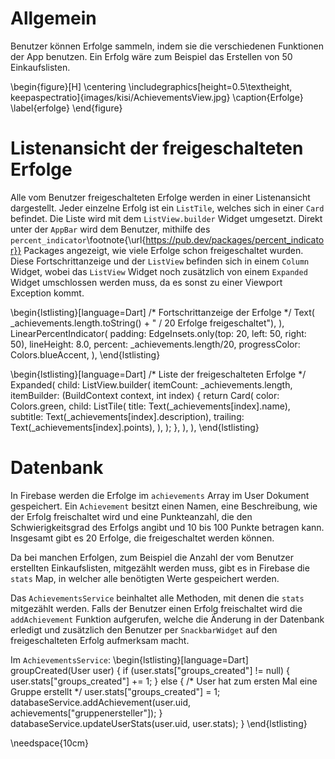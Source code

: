 # Allgemein

Benutzer können Erfolge sammeln, indem sie die verschiedenen Funktionen der App benutzen. 
Ein Erfolg wäre zum Beispiel das Erstellen von 50 Einkaufslisten.

\begin{figure}[H]
\centering
\includegraphics[height=0.5\textheight, keepaspectratio]{images/kisi/AchievementsView.jpg}
\caption{Erfolge}
\label{erfolge}
\end{figure}

# Listenansicht der freigeschalteten Erfolge

Alle vom Benutzer freigeschalteten Erfolge werden in einer Listenansicht dargestellt.
Jeder einzelne Erfolg ist ein `ListTile`, welches sich in einer `Card` befindet.
Die Liste wird mit dem `ListView.builder` Widget umgesetzt. Direkt unter der `AppBar` 
wird dem Benutzer, mithilfe des `percent_indicator`\footnote{\url{https://pub.dev/packages/percent_indicator}} 
Packages angezeigt, wie viele Erfolge schon freigeschaltet wurden. Diese 
Fortschrittanzeige und der `ListView` befinden sich in einem `Column` Widget, wobei 
das `ListView` Widget noch zusätzlich von einem `Expanded` Widget umschlossen werden muss,
da es sonst zu einer Viewport Exception kommt.

\begin{lstlisting}[language=Dart]
/* Fortschrittanzeige der Erfolge */
Text(
    _achievements.length.toString() + " / 20 Erfolge freigeschaltet"),
),
LinearPercentIndicator(
    padding: EdgeInsets.only(top: 20, left: 50, right: 50),
    lineHeight: 8.0,
    percent: _achievements.length/20,
    progressColor: Colors.blueAccent,
),
\end{lstlisting}

\begin{lstlisting}[language=Dart]
/* Liste der freigeschalteten Erfolge */
Expanded(
    child: ListView.builder(
        itemCount: _achievements.length,
        itemBuilder: (BuildContext context, int index) {
            return Card(
                color: Colors.green,
                child: ListTile(
                    title: Text(_achievements[index].name),
                    subtitle: Text(_achievements[index].description),
                    trailing: Text(_achievements[index].points),
                ),
            );
        },
    ),
),
\end{lstlisting}

# Datenbank

In Firebase werden die Erfolge im `achievements` Array im User Dokument gespeichert.
Ein `Achievement` besitzt einen Namen, eine Beschreibung, wie der Erfolg freischaltet wird
und eine Punkteanzahl, die den Schwierigkeitsgrad des Erfolgs angibt und 10 bis 100 Punkte betragen 
kann. Insgesamt gibt es 20 Erfolge, die freigeschaltet werden können. 

Da bei manchen Erfolgen, zum Beispiel die Anzahl der vom Benutzer erstellten Einkaufslisten, 
mitgezählt werden muss, gibt es in Firebase die `stats` Map, in welcher alle benötigten Werte 
gespeichert werden. 

Das `AchievementsService` beinhaltet alle Methoden, mit denen die `stats` mitgezählt werden. Falls der 
Benutzer einen Erfolg freischaltet wird die `addAchievement` Funktion aufgerufen, welche die Änderung in der 
Datenbank erledigt und zusätzlich den Benutzer per `SnackbarWidget` auf den freigeschalteten Erfolg aufmerksam macht.

Im `AchievementsService`:
\begin{lstlisting}[language=Dart]
groupCreated(User user) {
    if (user.stats["groups_created"] != null) {
      user.stats["groups_created"] += 1;
    } else {
      /* User hat zum ersten Mal eine Gruppe erstellt */
      user.stats["groups_created"] = 1;
      databaseService.addAchievement(user.uid, achievements["gruppenersteller"]);
    }
    databaseService.updateUserStats(user.uid, user.stats);
}
\end{lstlisting}

\needspace{10cm}

